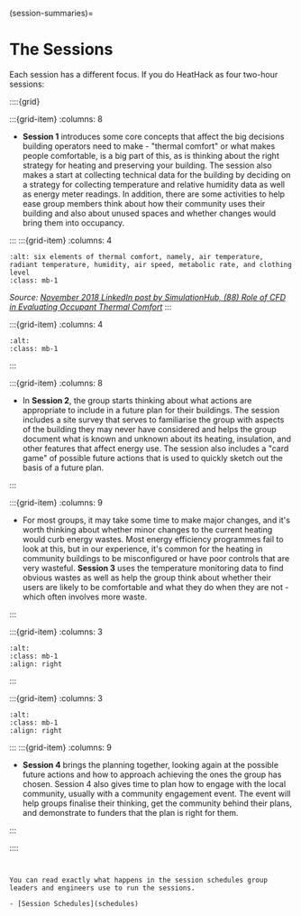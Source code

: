 (session-summaries)=
# The Sessions



Each session has a different focus.  If you do HeatHack as four two-hour sessions:


::::{grid} 

:::{grid-item}
:columns: 8

- **Session 1** introduces some core concepts that affect the big decisions building operators need to make - "thermal comfort" or what makes people comfortable, is a big part of this, as is thinking about the right strategy for heating and preserving your building. The session also makes a start at collecting technical data for the building by deciding on a strategy for collecting temperature and relative humidity data as well as energy meter readings. In addition, there are some activities to help ease group members think about how their community uses their building and also about unused spaces and whether changes would bring them into occupancy.  

:::
:::{grid-item}
:columns: 4
```{image} /images/ashrae-thermal-comfort.png
:alt: six elements of thermal comfort, namely, air temperature, radiant temperature, humidity, air speed, metabolic rate, and clothing level
:class: mb-1
```
*Source: [November 2018 LinkedIn post by SimulationHub, (88) Role of CFD in Evaluating Occupant Thermal Comfort](https://www.linkedin.com/pulse/role-cfd-evaluating-occupant-thermal-comfort-sandip-jadhav/)*
:::


:::{grid-item}
:columns: 4
```{image} /images/card-sorting-2-cropped-to-be-unidentifiable.jpg 
:alt: 
:class: mb-1
```
:::

:::{grid-item}
:columns: 8

- In **Session 2**, the group starts thinking about what actions are appropriate to include in a future plan for their buildings.  The session includes a site survey that serves to familiarise the group with aspects of the building they may never have considered and helps the group document what is known and unknown about its heating, insulation, and other features that affect energy use.  The session also includes a "card game" of possible future actions that is used to quickly sketch out the basis of a future plan.

:::



:::{grid-item}
:columns: 9

- For most groups, it may take some time to make major changes, and it's worth thinking about whether minor changes to the current heating would curb energy wastes. Most energy efficiency programmes fail to look at this, but in our experience, it's common for the heating in community buildings to be misconfigured or have poor controls that are very wasteful.  **Session 3** uses the temperature monitoring data to find obvious wastes as well as help the group think about whether their users are likely to be comfortable and what they do when they are not - which often involves more waste. 


:::

:::{grid-item}
:columns: 3
```{image} /images/session3activity-thumb.png
:alt: 
:class: mb-1
:align: right
```
:::

:::{grid-item}
:columns: 3
```{image} /images/group-work-2-768x793.jpg
:alt: 
:class: mb-1
:align: right
```
:::
:::{grid-item}
:columns: 9

- **Session 4** brings the planning together, looking again at the possible future actions and how to approach achieving the ones the group has chosen.  Session 4 also gives time to plan how to engage with the local community, usually with a community engagement event.  The event will help groups finalise their thinking, get the community behind their plans, and demonstrate to funders that the plan is right for them.

:::


::::


```{admonition} Need more detail?


You can read exactly what happens in the session schedules group leaders and engineers use to run the sessions.

- [Session Schedules](schedules)


```

